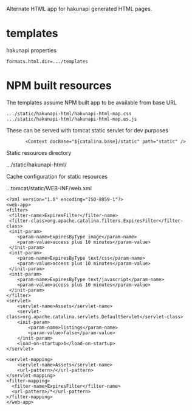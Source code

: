 Alternate HTML app for hakunapi generated HTML pages.

# templates 

hakunapi properties
```
formats.html.dir=.../templates
```

# NPM built resources

The templates assume NPM built app to be available from base URL

```
.../static/hakunapi-html/hakunapi-html-map.css
.../static/hakunapi-html/hakunapi-html-map.es.js
```
These can be served with tomcat static servlet for dev purposes

```
       <Context docBase="${catalina.base}/static" path="static" />
```

Static resources directory

.../static/hakunapi-html/

Cache configuration for static resources

...tomcat/static/WEB-INF/web.xml

```
<?xml version="1.0" encoding="ISO-8859-1"?>
<web-app>
<filter>
 <filter-name>ExpiresFilter</filter-name>
 <filter-class>org.apache.catalina.filters.ExpiresFilter</filter-class>
 <init-param>
    <param-name>ExpiresByType image</param-name>
    <param-value>access plus 10 minutes</param-value>
 </init-param>
 <init-param>
    <param-name>ExpiresByType text/css</param-name>
    <param-value>access plus 10 minutes</param-value>
 </init-param>
 <init-param>
    <param-name>ExpiresByType text/javascript</param-name>
    <param-value>access plus 10 minutes</param-value>
 </init-param>
</filter>
<servlet>
    <servlet-name>Assets</servlet-name>
    <servlet-class>org.apache.catalina.servlets.DefaultServlet</servlet-class>
    <init-param>
        <param-name>listings</param-name>
        <param-value>false</param-value>
    </init-param>
    <load-on-startup>1</load-on-startup>
</servlet>

<servlet-mapping>
    <servlet-name>Assets</servlet-name>
    <url-pattern>/</url-pattern>
</servlet-mapping>
<filter-mapping>
  <filter-name>ExpiresFilter</filter-name>
  <url-pattern>/*</url-pattern>
</filter-mapping>
</web-app>

```
